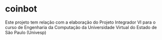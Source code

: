 # coinbot
Este projeto tem relação com a elaboração do Projeto Integrador VI para o curso de Engenharia da Computação da Universidade Virtual do Estado de São Paulo (Univesp)
